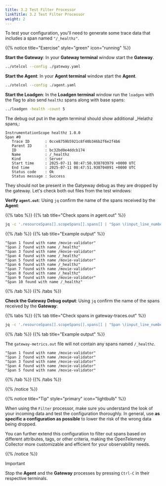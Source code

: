 ```yaml
---
title: 3.2 Test Filter Processor
linkTitle: 3.2 Test Filter Processor
weight: 2
---
```


To test your configuration, you'll need to generate some trace data that includes a span named `"/_healthz"`.

{{% notice title="Exercise" style="green" icon="running" %}}

**Start the Gateway**: In your **Gateway terminal** window start the **Gateway**.

```bash
../otelcol --config ./gateway.yaml
```

**Start the Agent**: In your **Agent terminal** window start the **Agent**.

```bash
../otelcol --config ./agent.yaml
```

**Start the Loadgen**: In the **Loadgen terminal** window run the `loadgen` with the flag to also send `healthz` spans along with base spans:
  
```bash
../loadgen -health -count 5
```
 The debug out put in the agetn terminal should show additional  _Helathz spans,:
 ```text
 InstrumentationScope healthz 1.0.0
Span #0
    Trace ID       : 0cce8759b5921c8f40b346b2f6e2f4b6
    Parent ID      :
    ID             : bc32bd0e4ddcb174
    Name           : /_healthz
    Kind           : Server
    Start time     : 2025-07-11 08:47:50.938703979 +0000 UTC
    End time       : 2025-07-11 08:47:51.938704091 +0000 UTC
    Status code    : Ok
    Status message : Success
```
They should not be present in the Gatyeway debug as they are dropped  by the gateway.
Let's check both out files from the test windows:


**Verify `agent.out`**: Using `jq` confirm the name of the spans received by the **Agent**:

{{% tabs %}}
{{% tab title="Check spans in agent.out" %}}

```bash
jq -c '.resourceSpans[].scopeSpans[].spans[] | "Span \(input_line_number) found with name \(.name)"' ./agent.out
```

{{% /tab %}}
{{% tab title="Example output" %}}

```text
"Span 1 found with name /movie-validator"
"Span 2 found with name /_healthz"
"Span 3 found with name /movie-validator"
"Span 4 found with name /_healthz"
"Span 5 found with name /movie-validator"
"Span 6 found with name /_healthz"
"Span 7 found with name /movie-validator"
"Span 8 found with name /_healthz"
"Span 9 found with name /movie-validator"
"Span 10 found with name /_healthz"
```

{{% /tab %}}
{{% /tabs %}}

**Check the Gateway Debug output**: Using `jq` confirm the name of the spans received by the **Gateway**:

{{% tabs %}}
{{% tab title="Check spans in gateway-traces.out" %}}

```bash { title="Check spans in gateway-traces.out" }
jq -c '.resourceSpans[].scopeSpans[].spans[] | "Span \(input_line_number) found with name \(.name)"' ./gateway-traces.out
```

{{% /tab %}}
{{% tab title="Example output" %}}

The `gateway-metrics.out` file will not contain any spans named `/_healthz`.

```text
"Span 1 found with name /movie-validator"
"Span 2 found with name /movie-validator"
"Span 3 found with name /movie-validator"
"Span 4 found with name /movie-validator"
"Span 5 found with name /movie-validator"
```

{{% /tab %}}
{{% /tabs %}}

{{% /notice %}}

{{% notice title="Tip" style="primary" icon="lightbulb" %}}

When using the `Filter` processor, make sure you understand the look of your incoming data and test the configuration thoroughly. In general, use **as specific a configuration as possible** to lower the risk of the wrong data being dropped.

You can further extend this configuration to filter out spans based on different attributes, tags, or other criteria, making the OpenTelemetry Collector more customizable and efficient for your observability needs.

{{% /notice %}}

> [!IMPORTANT]
> Stop the **Agent** and the **Gateway** processes by pressing `Ctrl-C` in their respective terminals.

<!--
---
The following excises can be done in your own time after the workshop.

**(Optional) Modify the Filter Condition**:

If you’d like, you can customize the filter condition to drop spans based on different criteria. This step is optional and can be explored later. For example, you might configure the filter to drop spans that include a specific tag or attribute.

Here’s an example of dropping spans based on an attribute:

```yaml
filter:
  error_mode: ignore
  traces:
    span:
      - 'attributes["service.name"] == "frontend"'
```

This filter would drop spans where the `service.name` attribute is set to `frontend`.

**(Optional) Filter Multiple Spans**:

You can filter out multiple span names by extending the span list:

```yaml
filter:
  error_mode: ignore
  traces:
    span:
      - 'name == "/_healthz"'
      - 'name == "/internal/metrics"'
```

This will drop spans with the names `"/_healthz"` and `"/internal/metrics"`.
-->

